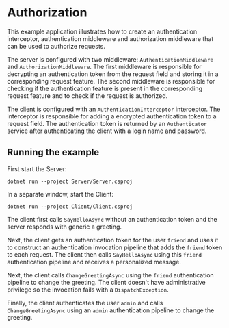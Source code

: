 # Authorization

This example application illustrates how to create an authentication interceptor, authentication middleware and
authorization middleware that can be used to authorize requests.

The server is configured with two middleware: `AuthenticationMiddleware` and `AuthorizationMiddleware`. The first
middleware is responsible for decrypting an authentication token from the request field and storing it in a
corresponding request feature. The second middleware is responsible for checking if the authentication feature is
present in the corresponding request feature and to check if the request is authorized.

The client is configured with an `AuthenticationInterceptor` interceptor. The interceptor is responsible for adding a
encrypted authentication token to a request field. The authentication token is returned by an `Authenticator` service
after authenticating the client with a login name and password.

## Running the example

First start the Server:

```shell
dotnet run --project Server/Server.csproj
```

In a separate window, start the Client:

```shell
dotnet run --project Client/Client.csproj
```

The client first calls `SayHelloAsync` without an authentication token and the server responds with generic a greeting.

Next, the client gets an authentication token for the user `friend` and uses it to construct an authentication
invocation pipeline that adds the `friend` token to each request. The client then calls `SayHelloAsync` using this
`friend` authentication pipeline and receives a personalized message.

Next, the client calls `ChangeGreetingAsync` using the `friend` authentication pipeline to change the greeting. The client doesn't have administrative privilege so the invocation fails with a `DispatchException`.

Finally, the client authenticates the user `admin` and calls `ChangeGreetingAsync` using an `admin` authentication
pipeline to change the greeting.
